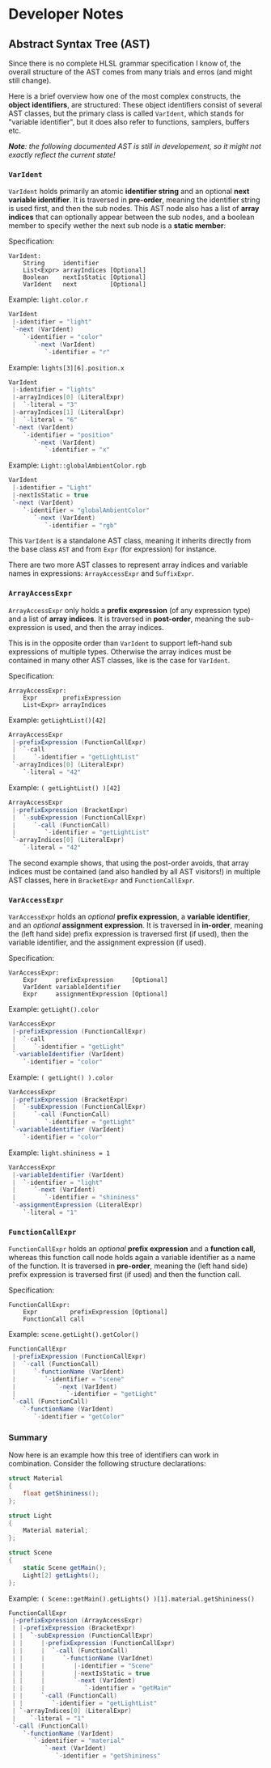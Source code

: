 
# Developer Notes #

Abstract Syntax Tree (AST)
--------------------------

Since there is no complete HLSL grammar specification I know of,
the overall structure of the AST comes from many trials and erros (and might still change).

Here is a brief overview how one of the most complex constructs, the **object identifiers**, are structured:
These object identifiers consist of several AST classes, but the primary class is called `VarIdent`,
which stands for "variable identifier", but it does also refer to functions, samplers, buffers etc.

***Note**: the following documented AST is still in developement, so it might not exactly reflect the current state!*

### `VarIdent` ###

`VarIdent` holds primarily an atomic **identifier string** and an optional **next variable identifier**.
It is traversed in **pre-order**, meaning the identifier string is used first, and then the sub nodes.
This AST node also has a list of **array indices** that can optionally appear between the sub nodes,
and a boolean member to specify wether the next sub node is a **static member**:

Specification:
```
VarIdent:
    String     identifier
    List<Expr> arrayIndices [Optional]
    Boolean    nextIsStatic [Optional]
    VarIdent   next         [Optional]
```

Example: `light.color.r`
```cs
VarIdent
 |-identifier = "light"
 `-next (VarIdent)
    `-identifier = "color"
       `-next (VarIdent)
          `-identifier = "r"
```

Example: `lights[3][6].position.x`
```cs
VarIdent
 |-identifier = "lights"
 |-arrayIndices[0] (LiteralExpr)
 |  `-literal = "3"
 |-arrayIndices[1] (LiteralExpr)
 |  `-literal = "6"
 `-next (VarIdent)
    `-identifier = "position"
       `-next (VarIdent)
          `-identifier = "x"
```

Example: `Light::globalAmbientColor.rgb`
```cs
VarIdent
 |-identifier = "Light"
 |-nextIsStatic = true
 `-next (VarIdent)
    `-identifier = "globalAmbientColor"
       `-next (VarIdent)
          `-identifier = "rgb"
```

This `VarIdent` is a standalone AST class, meaning it inherits directly from the base class `AST` and from `Expr` (for expression) for instance.

There are two more AST classes to represent array indices and variable names in expressions: `ArrayAccessExpr` and `SuffixExpr`.

### `ArrayAccessExpr` ###

`ArrayAccessExpr` only holds a **prefix expression** (of any expression type) and a list of **array indices**.
It is traversed in **post-order**, meaning the sub-expression is used, and then the array indices.

This is in the opposite order than `VarIdent` to support left-hand sub expressions of multiple types.
Otherwise the array indices must be contained in many other AST classes, like is the case for `VarIdent`.

Specification:
```
ArrayAccessExpr:
    Expr       prefixExpression
    List<Expr> arrayIndices
```

Example: `getLightList()[42]`
```cs
ArrayAccessExpr
 |-prefixExpression (FunctionCallExpr)
 |  `-call
 |     `-identifier = "getLightList"
 `-arrayIndices[0] (LiteralExpr)
    `-literal = "42"
```

Example: `( getLightList() )[42]`
```cs
ArrayAccessExpr
 |-prefixExpression (BracketExpr)
 |  `-subExpression (FunctionCallExpr)
 |     `-call (FunctionCall)
 |        `-identifier = "getLightList"
 `-arrayIndices[0] (LiteralExpr)
    `-literal = "42"
```

The second example shows, that using the post-order avoids,
that array indices must be contained (and also handled by all AST visitors!) in multiple AST classes,
here in `BracketExpr` and `FunctionCallExpr`.

### `VarAccessExpr` ###

`VarAccessExpr` holds an *optional* **prefix expression**, a **variable identifier**, and an *optional* **assignment expression**.
It is traversed in **in-order**, meaning the (left hand side) prefix expression is traversed first (if used),
then the variable identifier, and the assignment expression (if used).

Specification:
```
VarAccessExpr:
    Expr     prefixExpression     [Optional]
    VarIdent variableIdentifier
    Expr     assignmentExpression [Optional]
```

Example: `getLight().color`
```cs
VarAccessExpr
 |-prefixExpression (FunctionCallExpr)
 |  `-call
 |     `-identifier = "getLight"
 `-variableIdentifier (VarIdent)
    `-identifier = "color"
```

Example: `( getLight() ).color`
```cs
VarAccessExpr
 |-prefixExpression (BracketExpr)
 |  `-subExpression (FunctionCallExpr)
 |     `-call (FunctionCall)
 |        `-identifier = "getLight"
 `-variableIdentifier (VarIdent)
    `-identifier = "color"
```

Example: `light.shininess = 1`
```cs
VarAccessExpr
 |-variableIdentifier (VarIdent)
 |  `-identifier = "light"
 |     `-next (VarIdent)
 |        `-identifier = "shininess"
 `-assignmentExpression (LiteralExpr)
    `-literal = "1"
```

### `FunctionCallExpr` ###

`FunctionCallExpr` holds an *optional* **prefix expression** and a **function call**,
whereas this function call node holds again a variable identifier as a name of the function.
It is traversed in **pre-order**, meaning the (left hand side) prefix expression is traversed first (if used)
and then the function call.

Specification:
```
FunctionCallExpr:
    Expr         prefixExpression [Optional]
    FunctionCall call
```

Example: `scene.getLight().getColor()`
```cs
FunctionCallExpr
 |-prefixExpression (FunctionCallExpr)
 |  `-call (FunctionCall)
 |     `-functionName (VarIdent)
 |        `-identifier = "scene"
 |           `-next (VarIdent)
 |              `-identifier = "getLight"
 `-call (FunctionCall)
    `-functionName (VarIdent)
       `-identifier = "getColor"
```

### Summary ###

Now here is an example how this tree of identifiers can work in combination.
Consider the following structure declarations:
```cs
struct Material
{
    float getShininess();
};

struct Light
{
    Material material;
};

struct Scene
{
    static Scene getMain();
    Light[2] getLights();
};
```

Example: `( Scene::getMain().getLights() )[1].material.getShininess()`
```cs
FunctionCallExpr
 |-prefixExpression (ArrayAccessExpr)
 | |-prefixExpression (BracketExpr)
 | |  `-subExpression (FunctionCallExpr)
 | |     |-prefixExpression (FunctionCallExpr)
 | |     |  `-call (FunctionCall)
 | |     |     `-functionName (VarIdnet)
 | |     |        |-identifier = "Scene"
 | |     |        |-nextIsStatic = true
 | |     |        `-next (VarIdent)
 | |     |           `-identifier = "getMain"
 | |     `-call (FunctionCall)
 | |        `-identifier = "getLightList"
 | `-arrayIndices[0] (LiteralExpr)
 |    `-literal = "1"
 `-call (FunctionCall)
    `-functionName (VarIdent)
       `-identifier = "material"
          `-next (VarIdent)
             `-identifier = "getShininess"
```






